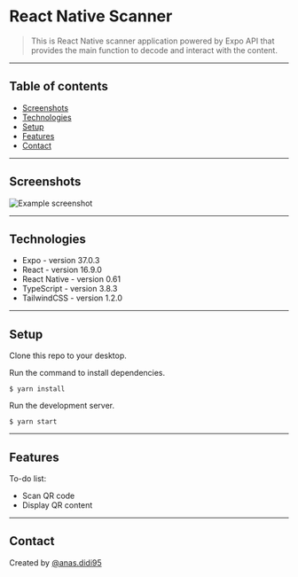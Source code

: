 # React Native Scanner
> This is React Native scanner application powered by Expo API that provides the main function to decode and interact with the content.

---

## Table of contents
* [Screenshots](#screenshots)
* [Technologies](#technologies)
* [Setup](#setup)
* [Features](#features)
* [Contact](#contact)

---

## Screenshots
![Example screenshot](./img/screenshot.png)

---

## Technologies
* Expo - version 37.0.3
* React - version 16.9.0
* React Native - version 0.61
* TypeScript - version 3.8.3
* TailwindCSS - version 1.2.0

---

## Setup
Clone this repo to your desktop.

Run the command to install dependencies.
```
$ yarn install
```

Run the development server.
```
$ yarn start
```

---

## Features
To-do list:
* Scan QR code
* Display QR content

---

## Contact
Created by [@anas.didi95](mailto:anas.didi95@gmail.com)
